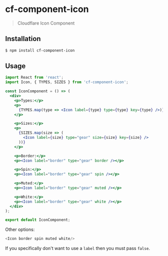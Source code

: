 # cf-component-icon

> Cloudflare Icon Component

## Installation

```sh
$ npm install cf-component-icon
```

## Usage

```jsx
import React from 'react';
import Icon, { TYPES, SIZES } from 'cf-component-icon';

const IconComponent = () => (
  <div>
    <p>Types:</p>
    <p>
      {TYPES.map(type => <Icon label={type} type={type} key={type} />)}
    </p>

    <p>Sizes:</p>
    <p>
      {SIZES.map(size => (
        <Icon label={size} type="gear" size={size} key={size} />
      ))}
    </p>

    <p>Border:</p>
    <p><Icon label="border" type="gear" border /></p>

    <p>Spin:</p>
    <p><Icon label="border" type="gear" spin /></p>

    <p>Muted:</p>
    <p><Icon label="border" type="gear" muted /></p>

    <p>White:</p>
    <p><Icon label="border" type="gear" white /></p>
  </div>
);

export default IconComponent;
```

Other options:

```js
<Icon border spin muted white/>
```

If you specifically don't want to use a `label` then you must pass `false`.
